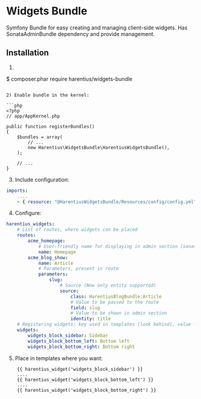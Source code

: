 Widgets Bundle
==============

Symfony Bundle for easy creating and managing client-side widgets.
Has SonataAdminBundle dependency and provide management.

Installation
-----------

1) ```php
$ composer.phar require harentius/widgets-bundle
```

2) Enable bundle in the kernel:

```php
<?php
// app/AppKernel.php

public function registerBundles()
{
    $bundles = array(
        // ...
        new Harentius\WidgetsBundle\HarentiusWidgetsBundle(),
    );

    // ...
}
```

3) Include configuration:
```yml
imports:
    ....
    - { resource: "@HarentiusWidgetsBundle/Resources/config/config.yml" }
```

4) Configure:
```yml
harentius_widgets:
    # List of routes, where widgets can be placed
    routes:
        acme_homepage:
            # User-friendly name for displaying in admin section (sonata)
            name: Homepage
        acme_blog_show:
            name: Article
            # Parameters, present in route
            parameters:
                slug:
                    # Source (Now only entity supported)
                    source:
                        class: HarentiusBlogBundle:Article
                        # Value to be passed to the route 
                        field: slug
                        # Value to be shown in admin section
                        identity: title
    # Registering widgets: key used in templates (look behind), value - shown in admin section
    widgets:
        widgets_block_sidebar: Sidebar
        widgets_block_bottom_left: Bottom left
        widgets_block_bottom_right: Bottom right
```

5) Place in templates where you want:
```twig
    {{ harentius_widget('widgets_block_sidebar') }}
    ....
    {{ harentius_widget('widgets_block_bottom_left') }}
    ....
    {{ harentius_widget('widgets_block_bottom_right') }}
```
